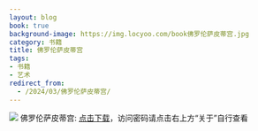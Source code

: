 ```yaml
---
layout: blog
book: true
background-image: https://img.locyoo.com/book佛罗伦萨皮蒂宫.jpg
category: 书籍
title: 佛罗伦萨皮蒂宫
tags:
- 书籍
- 艺术
redirect_from:
  - /2024/03/佛罗伦萨皮蒂宫/
---
```

![](https://img.locyoo.com/book佛罗伦萨皮蒂宫.jpg)
佛罗伦萨皮蒂宫: <a name = "ref1" href="https://url18.ctfile.com/f/50983618-1334550346-04527d?p=3619">点击下载</a>，访问密码请点击右上方“关于”自行查看